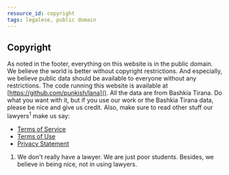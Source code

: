 ```yaml
---
resource_id: copyright
tags: legalese, public domain
---
```


## Copyright

As noted in the footer, everything on this website is in the public domain. We believe the world is better without copyright restrictions. And especially, we believe public data should be available to everyone without any restrictions. The code running this website is available at [https://github.com/punkish/lana](). All the data are from Bashkia Tirana. Do what you want with it, but if you use our work or the Bashkia Tirana data, please be nice and give us credit. Also, make sure to read other stuff our lawyers<sup>1</sup> make us say:

- <a href="/terms-of-service" class="view">Terms of Service</a>
- <a href="/terms-of-use" class="view">Terms of Use</a>
- <a href="/privacy-statement" class="view">Privacy Statement</a>

<ol id="footnotes">
<li>We don't really have a lawyer. We are just poor students. Besides, we believe in being nice, not in using lawyers.</li>
</ol>